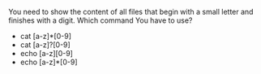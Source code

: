 You need to show the content of all files that begin with a small letter
and finishes with a digit. Which command You have to use?

*	cat [a-z]*[0-9]
*	cat [a-z]?[0-9]
*	echo [a-z][0-9]
*	echo [a-z]*[0-9]
